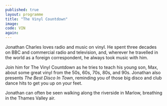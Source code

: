 ```yaml
---
published: true
layout: programme
title: "The Vinyl Countdown"
image: 
code: VIN
again: 
---
```

Jonathan Charles loves radio and music on vinyl. He spent three decades on BBC and commercial radio and television, and, wherever he travelled in the world as a foreign correspondent, he always took music with him. 

Join him for The Vinyl Countdown as he tries to teach his young son, Max, about some great vinyl from the 50s, 60s, 70s, 80s, and 90s. Jonathan also presents *The Best Disco In Town*, reminding you of those big disco and club dance hits to get you up on your feet. 

Jonathan can often be seen walking along the riverside in Marlow, breathing in the Thames Valley air. 

